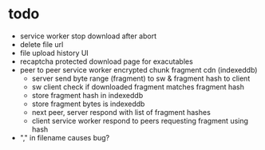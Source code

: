 # todo
* service worker stop download after abort
* delete file url
* file upload history UI
* recaptcha protected download page for exacutables
* peer to peer service worker encrypted chunk fragment cdn
(indexeddb)
  * server send byte range (fragment) to sw & fragment hash to client
  * sw client check if downloaded fragment matches fragment hash
  * store fragment hash in indexeddb
  * store fragment bytes is indexeddb
  * next peer, server respond with list of fragment hashes
  * client service worker respond to peers requesting fragment using hash
* "," in filename causes bug?